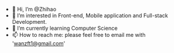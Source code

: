 - 👋 Hi, I’m @Zhihao
- 👀 I’m interested in Front-end, Mobile application and Full-stack Development. 
- 🌱 I’m currently learning Computer Science
- 📫 How to reach me: please feel free to email me with 'wanzft1@gmail.com' 

